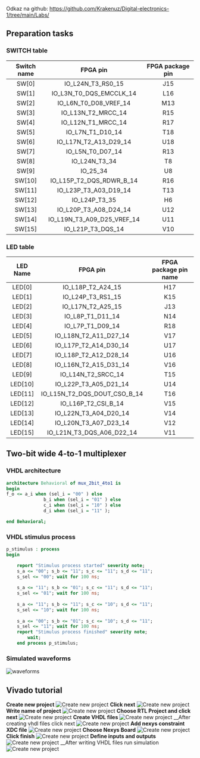 Odkaz na github: https://github.com/Krakenuz/Digital-electronics-1/tree/main/Labs/
## Preparation tasks
### SWITCH table
| **Switch name** | **FPGA pin** | **FPGA package pin** |
| :-: | :-: | :-: |
| SW[0] | IO_L24N_T3_RS0_15 |  J15 |
| SW[1] | IO_L3N_T0_DQS_EMCCLK_14 |  L16 |
| SW[2] | IO_L6N_T0_D08_VREF_14 |  M13 |
| SW[3] | IO_L13N_T2_MRCC_14 |  R15 |
| SW[4] | IO_L12N_T1_MRCC_14 |  R17 |
| SW[5] | IO_L7N_T1_D10_14 |  T18 |
| SW[6] | IO_L17N_T2_A13_D29_14 |  U18 |
| SW[7] | IO_L5N_T0_D07_14 |  R13 |
| SW[8] | IO_L24N_T3_34 |  T8 |
| SW[9] | IO_25_34 |  U8 |
| SW[10] | IO_L15P_T2_DQS_RDWR_B_14 |  R16 |
| SW[11] | IO_L23P_T3_A03_D19_14 |  T13 |
| SW[12] | IO_L24P_T3_35 |  H6 |
| SW[13] | IO_L20P_T3_A08_D24_14 |  U12 |
| SW[14] | IO_L19N_T3_A09_D25_VREF_14 |  U11 |
| SW[15] | IO_L21P_T3_DQS_14 |  V10 |

### LED table
| **LED Name** | **FPGA pin** | **FPGA package pin name** |
| :-: | :-: | :-: |
| LED[0] | IO_L18P_T2_A24_15 |  H17 |
| LED[1] | IO_L24P_T3_RS1_15 |  K15 |
| LED[2] | IO_L17N_T2_A25_15 |  J13 |
| LED[3] | IO_L8P_T1_D11_14 |  N14 |
| LED[4] | IO_L7P_T1_D09_14 |  R18 |
| LED[5] | IO_L18N_T2_A11_D27_14 |  V17 |
| LED[6] | IO_L17P_T2_A14_D30_14 |  U17 |
| LED[7] | IO_L18P_T2_A12_D28_14 |  U16 |
| LED[8] | IO_L16N_T2_A15_D31_14 |  V16 |
| LED[9] | IO_L14N_T2_SRCC_14 |  T15 |
| LED[10] | IO_L22P_T3_A05_D21_14 |  U14 |
| LED[11] | IO_L15N_T2_DQS_DOUT_CSO_B_14 |  T16 |
| LED[12] | IO_L16P_T2_CSI_B_14 |  V15 |
| LED[13] | IO_L22N_T3_A04_D20_14 |  V14 |
| LED[14] | IO_L20N_T3_A07_D23_14 |  V12 |
| LED[15] | IO_L21N_T3_DQS_A06_D22_14 |  V11 |

## Two-bit wide 4-to-1 multiplexer
### VHDL architecture
```vhdl
architecture Behavioral of mux_2bit_4to1 is
begin
f_o <= a_i when (sel_i = "00" ) else
              b_i when (sel_i = "01" ) else
              c_i when (sel_i = "10" ) else
              d_i when (sel_i = "11" );

end Behavioral;
```
### VHDL stimulus process
```vhdl
p_stimulus : process
begin

    report "Stimulus process started" severity note;
    s_a <= "00"; s_b <= "11"; s_c <= "11"; s_d <= "11";
    s_sel <= "00"; wait for 100 ns;
    
    s_a <= "11"; s_b <= "01"; s_c <= "11"; s_d <= "11";
    s_sel <= "01"; wait for 100 ns;
    
    s_a <= "11"; s_b <= "11"; s_c <= "10"; s_d <= "11";
    s_sel <= "10"; wait for 100 ns;
    
    s_a <= "00"; s_b <= "01"; s_c <= "10"; s_d <= "11";
    s_sel <= "11"; wait for 100 ns;
    report "Stimulus process finished" severity note;
        wait;
    end process p_stimulus;
```
### Simulated waveforms
![waveforms](Images/simulace.PNG)
## Vivado tutorial
__Create new project__
![Create new project](Images/File-new.png)
__Click next__
![Create new project](Images/next.PNG)
__Write name of project__
![Create new project](Images/name.PNG)
__Choose RTL Project and click next__
![Create new project](Images/next2.PNG)
__Create VHDL files__
![Create new project](Images/newfile.PNG)
__After creating vhdl files click next
![Create new project](Images/next3.PNG)
__Add nexys constraint XDC file__
![Create new project](Images/next4.PNG)
__Choose Nexys Board__
![Create new project](Images/board.PNG)
__Click finish__
![Create new project](Images/finish.PNG)
__Define inputs and outputs__
![Create new project](Images/define_modules.PNG)
__After writing VHDL files run simulation
![Create new project](Images/simulace-run.png)